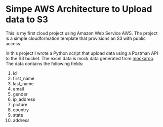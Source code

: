 # Simpe AWS Architecture to Upload data to S3

This is my first cloud project using Amazon Web Service AWS. The project is a simple cloudformation template that provisions an S3 with public access.

In this project I wrote a Python script that upload data using a Postman API to the S3 bucket. The excel data is mock data generated from [mockaroo](https://www.mockaroo.com/). The data contains the following fields:

1. id
2. first_name
3. last_name
4. email
5. gender
6. ip_address
7. picture
8. country
9. state
10. address